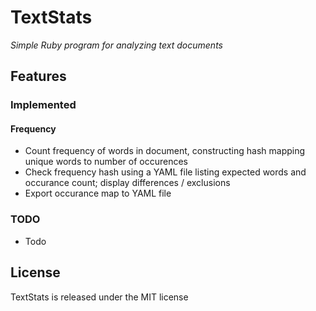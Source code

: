 # TextStats

_Simple Ruby program for analyzing text documents_

## Features

### Implemented

#### Frequency 

- Count frequency of words in document, constructing hash mapping unique words to number of occurences
- Check frequency hash using a YAML file listing expected words and occurance count; display differences / exclusions
- Export occurance map to YAML file

### TODO

- Todo

## License

TextStats is released under the MIT license
